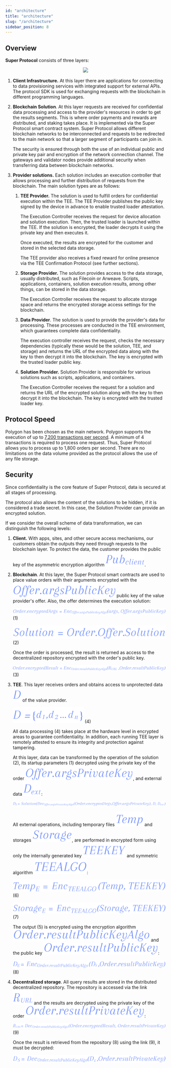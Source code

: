 ```yaml
---
id: "architecture"
title: "architecture"
slug: "/architecture"
sidebar_position: 8
---
```


## Overview

**Super Protocol** consists of three layers: 

<p align="center">
  <img src={require('./images/architecture-01.png').default} />
</p>

1. **Client Infrastructure.** At this layer there are applications for connecting to data provisioning services with integrated support for external APIs. The protocol SDK is used for exchanging requests with the blockchain in different programming languages.
2. **Blockchain Solution**. At this layer requests are received for confidential data processing and access to the provider's resources in order to get the results segments. This is where order payments and rewards are distributed, and staking takes place. It is implemented via the Super Protocol smart contract system. Super Protocol allows different blockchain networks to be interconnected and requests to be redirected to the main network so that a larger segment of participants can join in.

   The security is ensured through both the use of an individual public and private key pair and encryption of the network connection channel. The gateways and validator nodes provide additional security when transferring data between blockchain networks.

3. **Provider solutions.** Each solution includes an execution controller that allows processing and further distribution of requests from the blockchain. The main solution types are as follows:
   1. **TEE Provider.** The solution is used to fulfill orders for confidential execution within the TEE. The TEE Provider publishes the public key signed by the device in advance to enable trusted loader attestation.

      The Execution Controller receives the request for device allocation and solution execution. Then, the trusted loader is launched within the TEE. If the solution is encrypted, the loader decrypts it using the private key and then executes it.

      Once executed, the results are encrypted for the customer and stored in the selected data storage.

      The TEE provider also receives a fixed reward for online presence via the TEE Confirmation Protocol (see further sections).

   2. **Storage Provider.** The solution provides access to the data storage, usually distributed, such as Filecoin or Arweave. Scripts, applications, containers, solution execution results, among other things, can be stored in the data storage.

      The Execution Controller receives the request to allocate storage space and returns the encrypted storage access settings for the blockchain.

   3. **Data Provider**. The solution is used to provide the provider's data for processing. These processes are conducted in the TEE environment, which guarantees complete data confidentiality.

      The execution controller receives the request, checks the necessary dependencies (typically these would be the solution, TEE, and storage) and returns the URL of the encrypted data along with the key to then decrypt it into the blockchain. The key is encrypted with the trusted loader public key.

   4. **Solution Provider.** Solution Provider is responsible for various solutions such as scripts, applications, and containers.

      The Execution Controller receives the request for a solution and returns the URL of the encrypted solution along with the key to then decrypt it into the blockchain. The key is encrypted with the trusted loader key.

## Protocol Speed

Polygon has been chosen as the main network. Polygon supports the execution of up to [7,200 transactions per second](https://twitter.com/0xpolygon/status/1283467641076584448?lang=en). A minimum of 4 transactions is required to process one request. Thus, Super Protocol allows you to process up to 1,800 orders per second. There are no limitations on the data volume provided as the protocol allows the use of any file storage.

## Security

Since confidentiality is the core feature of Super Protocol, data is secured at all stages of processing.

The protocol also allows the content of the solutions to be hidden, if it is considered a trade secret. In this case, the Solution Provider can provide an encrypted solution.

If we consider the overall scheme of data transformation, we can distinguish the following levels:

1. **Client.** With apps, sites, and other secure access mechanisms, our customers obtain the outputs they need through requests to the blockchain layer. To protect the data, the customer provides the public key of the asymmetric encryption algorithm ![](images/architecture-formula-01.svg).

2. **Blockchain**. At this layer, the Super Protocol smart contracts are used to place value orders with their arguments encrypted with the ![](images/architecture-formula-02.svg) public key of the value provider's offer. Also, the offer determines the execution solution:

   ![](images/architecture-formula-03.svg) (1)

   ![](images/architecture-formula-04.svg) (2)

   Once the order is processed, the result is returned as access to the decentralized repository encrypted with the order's public key.

   ![](images/architecture-formula-05.svg) (3)

3. **TEE**. This layer receives orders and obtains access to unprotected data ![](images/architecture-formula-06.svg) of the value provider.

   ![](images/architecture-formula-07.svg) (4)

   All data processing (4) takes place at the hardware level in encrypted areas to guarantee confidentiality. In addition, each running TEE layer is remotely attested to ensure its integrity and protection against tampering.

   At this layer, data can be transformed by the operation of the solution (2), its startup parameters (1) decrypted using the private key of the order ![](images/architecture-formula-08.svg), and external data ![](images/architecture-formula-09.svg):

   ![](images/architecture-formula-10.svg)

   All external operations, including temporary files ![](images/architecture-formula-11.svg) and storages ![](images/architecture-formula-12.svg), are performed in encrypted form using only the internally generated key ![](images/architecture-formula-13.svg) and symmetric algorithm ![](images/architecture-formula-14.svg):

   ![](images/architecture-formula-15.svg) (6)

   ![](images/architecture-formula-16.svg) (7)

   The output (5) is encrypted using the encryption algorithm ![](images/architecture-formula-17.svg) and the public key ![](images/architecture-formula-18.svg):

   ![](images/architecture-formula-19.svg) (8)

4. **Decentralized storage**. All query results are stored in the distributed decentralized repository. The repository is accessed via the link ![](images/architecture-formula-20.svg) and the results are decrypted using the private key of the order ![](images/architecture-formula-21.svg):

   ![](images/architecture-formula-22.svg) (9)

   Once the result is retrieved from the repository (8) using the link (9), it must be decrypted:

   ![](images/architecture-formula-23.svg) 